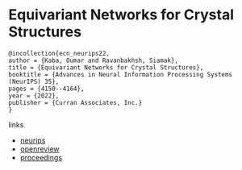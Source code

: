 # Equivariant Networks for Crystal Structures

```
@incollection{ecn_neurips22,
author = {Kaba, Oumar and Ravanbakhsh, Siamak},
title = {Equivariant Networks for Crystal Structures},
booktitle = {Advances in Neural Information Processing Systems (NeurIPS) 35},
pages = {4150--4164},
year = {2022},
publisher = {Curran Associates, Inc.}
}
```

links
- [neurips](https://nips.cc/Conferences/2022/Schedule?showEvent=52781)
- [openreview](https://openreview.net/forum?id=0Dh8dz4snu)
- [proceedings](https://papers.nips.cc//paper_files/paper/2022/hash/1abed6ee581b9ceb4e2ddf37822c7fcb-Abstract-Conference.html)

